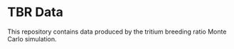 TBR Data
========

This repository contains data produced by the tritium breeding ratio Monte
Carlo simulation.

